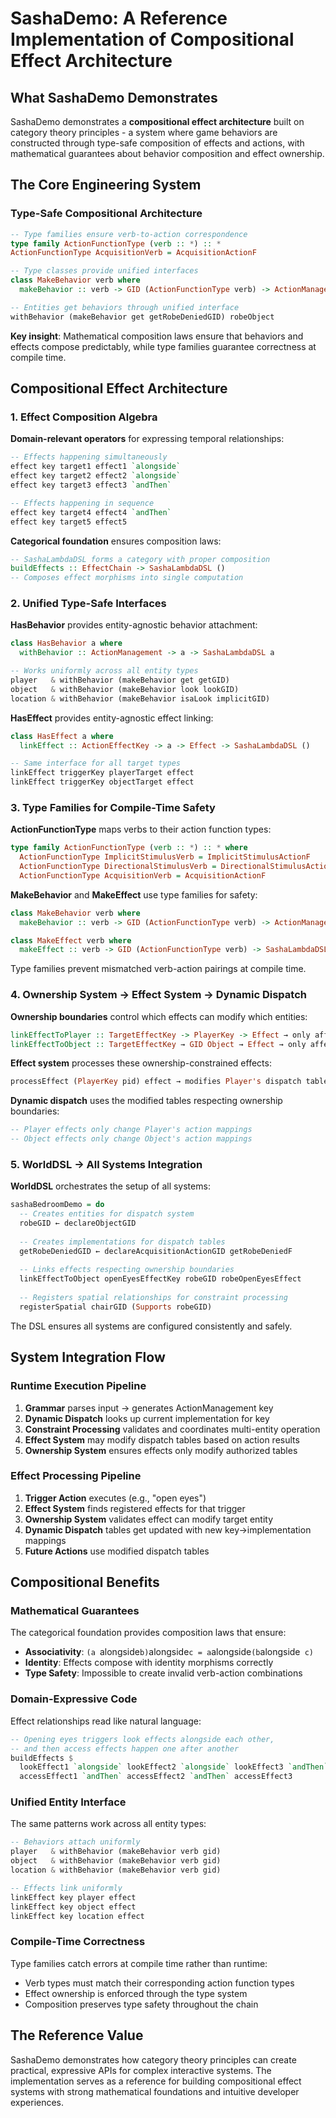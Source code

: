 # SashaDemo: A Reference Implementation of Compositional Effect Architecture

## What SashaDemo Demonstrates

SashaDemo demonstrates a **compositional effect architecture** built on category theory principles - a system where game behaviors are constructed through type-safe composition of effects and actions, with mathematical guarantees about behavior composition and effect ownership.

## The Core Engineering System

### Type-Safe Compositional Architecture
```haskell
-- Type families ensure verb-to-action correspondence  
type family ActionFunctionType (verb :: *) :: *
ActionFunctionType AcquisitionVerb = AcquisitionActionF

-- Type classes provide unified interfaces
class MakeBehavior verb where
  makeBehavior :: verb -> GID (ActionFunctionType verb) -> ActionManagement

-- Entities get behaviors through unified interface
withBehavior (makeBehavior get getRobeDeniedGID) robeObject
```

**Key insight**: Mathematical composition laws ensure that behaviors and effects compose predictably, while type families guarantee correctness at compile time.

## Compositional Effect Architecture

### 1. Effect Composition Algebra
**Domain-relevant operators** for expressing temporal relationships:
```haskell
-- Effects happening simultaneously
effect key target1 effect1 `alongside`
effect key target2 effect2 `alongside`
effect key target3 effect3 `andThen`

-- Effects happening in sequence  
effect key target4 effect4 `andThen`
effect key target5 effect5
```

**Categorical foundation** ensures composition laws:
```haskell
-- SashaLambdaDSL forms a category with proper composition
buildEffects :: EffectChain -> SashaLambdaDSL ()
-- Composes effect morphisms into single computation
```

### 2. Unified Type-Safe Interfaces
**HasBehavior** provides entity-agnostic behavior attachment:
```haskell
class HasBehavior a where
  withBehavior :: ActionManagement -> a -> SashaLambdaDSL a

-- Works uniformly across all entity types
player   & withBehavior (makeBehavior get getGID)
object   & withBehavior (makeBehavior look lookGID)  
location & withBehavior (makeBehavior isaLook implicitGID)
```

**HasEffect** provides entity-agnostic effect linking:
```haskell
class HasEffect a where
  linkEffect :: ActionEffectKey -> a -> Effect -> SashaLambdaDSL ()

-- Same interface for all target types
linkEffect triggerKey playerTarget effect
linkEffect triggerKey objectTarget effect
```

### 3. Type Families for Compile-Time Safety
**ActionFunctionType** maps verbs to their action function types:
```haskell
type family ActionFunctionType (verb :: *) :: * where
  ActionFunctionType ImplicitStimulusVerb = ImplicitStimulusActionF
  ActionFunctionType DirectionalStimulusVerb = DirectionalStimulusActionF  
  ActionFunctionType AcquisitionVerb = AcquisitionActionF
```

**MakeBehavior** and **MakeEffect** use type families for safety:
```haskell
class MakeBehavior verb where
  makeBehavior :: verb -> GID (ActionFunctionType verb) -> ActionManagement

class MakeEffect verb where  
  makeEffect :: verb -> GID (ActionFunctionType verb) -> SashaLambdaDSL Effect
```

Type families prevent mismatched verb-action pairings at compile time.

### 4. Ownership System → Effect System → Dynamic Dispatch
**Ownership boundaries** control which effects can modify which entities:
```haskell
linkEffectToPlayer :: TargetEffectKey -> PlayerKey -> Effect → only affects Player
linkEffectToObject :: TargetEffectKey → GID Object → Effect → only affects Object
```

**Effect system** processes these ownership-constrained effects:
```haskell
processEffect (PlayerKey pid) effect → modifies Player's dispatch table only
```

**Dynamic dispatch** uses the modified tables respecting ownership boundaries:
```haskell
-- Player effects only change Player's action mappings
-- Object effects only change Object's action mappings
```

### 5. WorldDSL → All Systems Integration
**WorldDSL** orchestrates the setup of all systems:
```haskell
sashaBedroomDemo = do
  -- Creates entities for dispatch system
  robeGID ← declareObjectGID
  
  -- Creates implementations for dispatch tables  
  getRobeDeniedGID ← declareAcquisitionActionGID getRobeDeniedF
  
  -- Links effects respecting ownership boundaries
  linkEffectToObject openEyesEffectKey robeGID robeOpenEyesEffect
  
  -- Registers spatial relationships for constraint processing
  registerSpatial chairGID (Supports robeGID)
```

The DSL ensures all systems are configured consistently and safely.

## System Integration Flow

### Runtime Execution Pipeline
1. **Grammar** parses input → generates ActionManagement key
2. **Dynamic Dispatch** looks up current implementation for key
3. **Constraint Processing** validates and coordinates multi-entity operation
4. **Effect System** may modify dispatch tables based on action results
5. **Ownership System** ensures effects only modify authorized tables

### Effect Processing Pipeline  
1. **Trigger Action** executes (e.g., "open eyes")
2. **Effect System** finds registered effects for that trigger
3. **Ownership System** validates effect can modify target entity
4. **Dynamic Dispatch** tables get updated with new key→implementation mappings
5. **Future Actions** use modified dispatch tables

## Compositional Benefits

### Mathematical Guarantees
The categorical foundation provides composition laws that ensure:
- **Associativity**: `(a `alongside` b) `alongside` c = a `alongside` (b `alongside` c)`  
- **Identity**: Effects compose with identity morphisms correctly
- **Type Safety**: Impossible to create invalid verb-action combinations

### Domain-Expressive Code
Effect relationships read like natural language:
```haskell
-- Opening eyes triggers look effects alongside each other,
-- and then access effects happen one after another
buildEffects $
  lookEffect1 `alongside` lookEffect2 `alongside` lookEffect3 `andThen`
  accessEffect1 `andThen` accessEffect2 `andThen` accessEffect3
```

### Unified Entity Interface
The same patterns work across all entity types:
```haskell
-- Behaviors attach uniformly
player   & withBehavior (makeBehavior verb gid)
object   & withBehavior (makeBehavior verb gid)  
location & withBehavior (makeBehavior verb gid)

-- Effects link uniformly
linkEffect key player effect
linkEffect key object effect
linkEffect key location effect
```

### Compile-Time Correctness
Type families catch errors at compile time rather than runtime:
- Verb types must match their corresponding action function types
- Effect ownership is enforced through the type system
- Composition preserves type safety throughout the chain

## The Reference Value

SashaDemo demonstrates how category theory principles can create practical,
expressive APIs for complex interactive systems.
The implementation serves as a reference for building compositional effect systems
with strong mathematical foundations and intuitive developer experiences.
